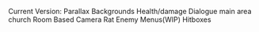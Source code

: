 Current Version: 
Parallax Backgrounds
Health/damage
Dialogue
main area
church
Room Based Camera
Rat Enemy
Menus(WIP)
Hitboxes
